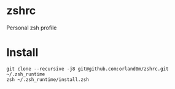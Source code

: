 # zshrc
Personal zsh profile

# Install

```
git clone --recursive -j8 git@github.com:orland0m/zshrc.git ~/.zsh_runtime
zsh ~/.zsh_runtime/install.zsh
```

